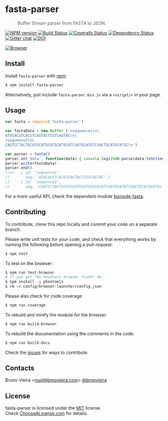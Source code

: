 # fasta-parser
> Buffer Stream parser from FASTA to JSON.

[![NPM version][npm-image]][npm-url]
[![Build Status][travis-image]][travis-url]
[![Coveralls Status][coveralls-image]][coveralls-url]
[![Dependency Status][depstat-image]][depstat-url]
[![Gitter chat][gitter-image]][gitter-url]
[![DOI][doi-image]][doi-url]

[![Browser][browser-image]][browser-url]

Install
-------

Install ```fasta-parser``` with [npm](//npmjs.org):

```sh
$ npm install fasta-parser
```

Alternatively, just include `fasta-parser.min.js` via a `<script/>` in your page.

Usage
-----

```js
var fasta = require('fasta-parser')

var fastaData = new Buffer ('>sequence1\n\
ATGCACGTCACGTCAGTACTCGTCAGTAC\n\
>sequence2\n\
CAGTCCTACTGCATGCATGCATGCATGCATCGATGCATGTCGACTGCATGCATGC\n')

var parser = fasta()
parser.on('data', function(data) { console.log(JSON.parse(data.toString())) })
parser.write(fastaData)
parser.end()
//=>   { id: 'sequence1',
//       seq: 'ATGCACGTCACGTCAGTACTCGTCAGTAC' }
//     { id: 'sequence2',
//       seq: 'CAGTCCTACTGCATGCATGCATGCATGCATCGATGCATGTCGACTGCATGCATGC' }
```

For a more useful API, check the dependent module [bionode-fasta](http://github.com/bionode/bionode-fasta).


Contributing
------------

To contribute, clone this repo locally and commit your code on a separate branch.

Please write unit tests for your code, and check that everything works by running the following before opening a pull-request:

```sh
$ npm test
```

To test on the browser:

```sh
$ npm run test-browser
# if you get "No headless browser found" do:
$ npm install -g phantomjs
$ rm ~/.config/browser-launcher/config.json
```

Please also check for code coverage:

```sh
$ npm run coverage
```

To rebuild and minify the module for the browser:

```sh
$ npm run build-browser
```

To rebuild the documentation using the comments in the code:

```sh
$ npm run build-docs
```
Check the [issues](http://github.com/bionode/fasta-parser/issues) for ways to contribute.

Contacts
--------
Bruno Vieira <[mail@bmpvieira.com](mailto:mail@bmpvieira.com)> [@bmpvieira](//twitter.com/bmpvieira)

License
--------

fasta-parser is licensed under the [MIT](https://raw.github.com/bmpvieira/fasta-parser/master/LICENSE) license.  
Check [ChooseALicense.com](http://choosealicense.com/licenses/mit) for details.

[npm-url]: http://npmjs.org/package/fasta-parser
[npm-image]: http://img.shields.io/npm/v/fasta-parser.svg?style=flat
[travis-url]: http:////travis-ci.org/bionode/fasta-parser
[travis-image]: http://img.shields.io/travis/bionode/fasta-parser.svg?style=flat
[coveralls-url]: http:////coveralls.io/r/bionode/fasta-parser
[coveralls-image]: http://img.shields.io/coveralls/bionode/fasta-parser.svg?style=flat
[depstat-url]: http://david-dm.org/bionode/fasta-parser
[depstat-image]: http://img.shields.io/david/bionode/fasta-parser.svg?style=flat
[gitter-image]: http://img.shields.io/badge/gitter-bionode/fasta--parser-brightgreen.svg?style=flat
[gitter-url]: https://gitter.im/bionode/fasta-parser
[doi-url]: http://dx.doi.org/??.????/zenodo.?????
[doi-image]: http://img.shields.io/badge/doi-??.????/zenodo.?????-blue.svg?style=flat
[browser-url]: https://ci.testling.com/bionode/fasta-parser
[browser-image]: https://ci.testling.com/bionode/fasta-parser.png

